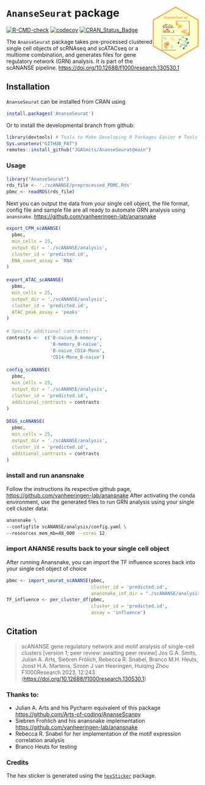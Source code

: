 
# `AnanseSeurat` package <img src='man/figures/logo.png' align="right" height="139" />

<!-- badges: start -->

[![R-CMD-check](https://github.com/JGASmits/AnanseSeurat/actions/workflows/R-CMD-check.yaml/badge.svg)](https://github.com/JGASmits/AnanseSeurat/actions/workflows/R-CMD-check.yaml)
[![codecov](https://codecov.io/github/JGASmits/AnanseSeurat/branch/main/graph/badge.svg?token=0XKWAD0KJ7)](https://app.codecov.io/github/JGASmits/AnanseSeurat)
[![CRAN_Status_Badge](https://www.r-pkg.org/badges/version/AnanseSeurat)](https://cran.r-project.org/package=AnanseSeurat)
<!-- badges: end -->

The `AnanseSeurat` package takes pre-processed clustered single cell
objects of scRNAseq and scATACseq or a multiome combination, and
generates files for gene regulatory network (GRN) analysis. It is part 
of the scANANSE pipeline. <https://doi.org/10.12688/f1000research.130530.1>

## Installation

`AnanseSeurat` can be installed from CRAN using

``` r
install.packages('AnanseSeurat')
```
Or to install the developmental branch from github:
``` r
library(devtools) # Tools to Make Developing R Packages Easier # Tools to Make Developing R Packages Easier
Sys.unsetenv("GITHUB_PAT")
remotes::install_github("JGASmits/AnanseSeurat@main")
```

### Usage

``` r
library("AnanseSeurat")
rds_file <- './scANANSE/preprocessed_PDMC.Rds'
pbmc <- readRDS(rds_file)
```

Next you can output the data from your single cell object, the file
format, config file and sample file are all ready to automate GRN
analysis using `anansnake`.
<https://github.com/vanheeringen-lab/anansnake>

``` r
export_CPM_scANANSE(
  pbmc,
  min_cells = 25,
  output_dir = './scANANSE/analysis',
  cluster_id = 'predicted.id',
  RNA_count_assay = 'RNA'
)

export_ATAC_scANANSE(
  pbmc,
  min_cells = 25,
  output_dir = './scANANSE/analysis',
  cluster_id = 'predicted.id',
  ATAC_peak_assay = 'peaks'
)

# Specify additional contrasts:
contrasts <-  c('B-naive_B-memory',
                'B-memory_B-naive',
                'B-naive_CD14-Mono',
                'CD14-Mono_B-naive')

config_scANANSE(
  pbmc,
  min_cells = 25,
  output_dir = './scANANSE/analysis',
  cluster_id = 'predicted.id',
  additional_contrasts = contrasts
)

DEGS_scANANSE(
  pbmc,
  min_cells = 25,
  output_dir = './scANANSE/analysis',
  cluster_id = 'predicted.id',
  additional_contrasts = contrasts
)
```

### install and run anansnake

Follow the instructions its respective github page,
<https://github.com/vanheeringen-lab/anansnake> After activating the
conda environment, use the generated files to run GRN analysis using
your single cell cluster data:

``` bash
anansnake \
--configfile scANANSE/analysis/config.yaml \
--resources mem_mb=48_000 --cores 12
```

### import ANANSE results back to your single cell object

After running Anansnake, you can import the TF influence scores back
into your single cell object of choice

``` r
pbmc <- import_seurat_scANANSE(pbmc,
                               cluster_id = 'predicted.id',
                               anansnake_inf_dir = "./scANANSE/analysis/influence")
TF_influence <- per_cluster_df(pbmc,
                               cluster_id = 'predicted.id',
                               assay = 'influence')
```

## Citation

> scANANSE gene regulatory network and motif analysis of single-cell clusters [version 1; peer review: awaiting peer review]
> Jos G.A. Smits, Julian A. Arts, Siebren Frölich, Rebecca R. Snabel, Branco M.H. Heuts, Joost H.A. Martens, Simon J van Heeringen, Huiqing Zhou
> F1000Research 2023, 12:243 (https://doi.org/10.12688/f1000research.130530.1) 

### Thanks to:

- Julian A. Arts and his Pycharm equivalent of this package
  <https://github.com/Arts-of-coding/AnanseScanpy>
- Siebren Frohlich and his anansnake implementation
  <https://github.com/vanheeringen-lab/anansnake>
- Rebecca R. Snabel for her implementation of the motif expression
  correlation analysis
- Branco Heuts for testing

### Credits

The hex sticker is generated using the
[`hexSticker`](https://github.com/GuangchuangYu/hexSticker) package.

